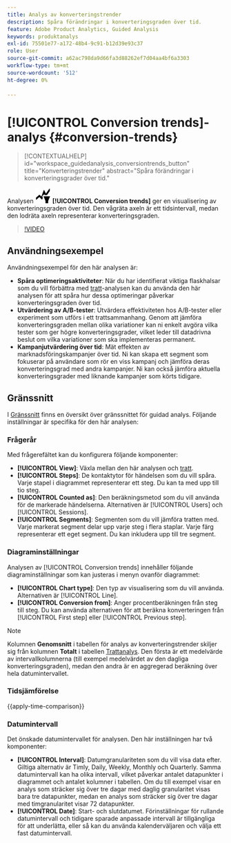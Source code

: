 ```yaml
---
title: Analys av konverteringstrender
description: Spåra förändringar i konverteringsgraden över tid.
feature: Adobe Product Analytics, Guided Analysis
keywords: produktanalys
exl-id: 75501e77-a172-48b4-9c91-b12d39e93c37
role: User
source-git-commit: a62ac798da9d66fa3d88262ef7d04aa4bf6a3303
workflow-type: tm+mt
source-wordcount: '512'
ht-degree: 0%

---
```


# [!UICONTROL Conversion trends]-analys {#conversion-trends}

<!-- markdownlint-disable MD034 -->

>[!CONTEXTUALHELP]
>id="workspace_guidedanalysis_conversiontrends_button"
>title="Konverteringstrender"
>abstract="Spåra förändringar i konverteringsgrader över tid."

<!-- markdownlint-enable MD034 -->


Analysen ![Konverteringstrender](/help/assets/icons/ConversionTrends.svg) **[!UICONTROL Conversion trends]** ger en visualisering av konverteringsgraden över tid. Den vågräta axeln är ett tidsintervall, medan den lodräta axeln representerar konverteringsgraden.


>[!VIDEO](https://video.tv.adobe.com/v/3421662/?learn=on)


## Användningsexempel

Användningsexempel för den här analysen är:

* **Spåra optimeringsaktiviteter**: När du har identifierat viktiga flaskhalsar som du vill förbättra med [tratt](funnel.md)-analysen kan du använda den här analysen för att spåra hur dessa optimeringar påverkar konverteringsgraden över tid.
* **Utvärdering av A/B-tester**: Utvärdera effektiviteten hos A/B-tester eller experiment som utförs i ett trattsammanhang. Genom att jämföra konverteringsgraden mellan olika variationer kan ni enkelt avgöra vilka tester som ger högre konverteringsgrader, vilket leder till datadrivna beslut om vilka variationer som ska implementeras permanent.
* **Kampanjutvärdering över tid**: Mät effekten av marknadsföringskampanjer över tid. Ni kan skapa ett segment som fokuserar på användare som rör en viss kampanj och jämföra deras konverteringsgrad med andra kampanjer. Ni kan också jämföra aktuella konverteringsgrader med liknande kampanjer som körts tidigare.

## Gränssnitt

I [Gränssnitt](../overview.md#interface) finns en översikt över gränssnittet för guidad analys. Följande inställningar är specifika för den här analysen:

### Frågerår

Med frågerefältet kan du konfigurera följande komponenter:

* **[!UICONTROL View]**: Växla mellan den här analysen och [tratt](funnel.md).
* **[!UICONTROL Steps]**: De kontaktytor för händelsen som du vill spåra. Varje stapel i diagrammet representerar ett steg. Du kan ta med upp till tio steg.
* **[!UICONTROL Counted as]**: Den beräkningsmetod som du vill använda för de markerade händelserna. Alternativen är [!UICONTROL Users] och [!UICONTROL Sessions].
* **[!UICONTROL Segments]**: Segmenten som du vill jämföra tratten med. Varje markerat segment delar upp varje steg i flera staplar. Varje färg representerar ett eget segment. Du kan inkludera upp till tre segment.

### Diagraminställningar

Analysen av [!UICONTROL Conversion trends] innehåller följande diagraminställningar som kan justeras i menyn ovanför diagrammet:

* **[!UICONTROL Chart type]**: Den typ av visualisering som du vill använda. Alternativen är [!UICONTROL Line].
* **[!UICONTROL Conversion from]**: Anger procentberäkningen från steg till steg. Du kan använda alternativen för att beräkna konverteringen från [!UICONTROL First step] eller [!UICONTROL Previous step].

>[!NOTE]
>
>Kolumnen **Genomsnitt** i tabellen för analys av konverteringstrender skiljer sig från kolumnen **Totalt** i tabellen [Trattanalys](funnel.md). Den första är ett medelvärde av intervallkolumnerna (till exempel medelvärdet av den dagliga konverteringsgraden), medan den andra är en aggregerad beräkning över hela datumintervallet.

### Tidsjämförelse

{{apply-time-comparison}}


### Datumintervall

Det önskade datumintervallet för analysen. Den här inställningen har två komponenter:

* **[!UICONTROL Interval]**: Datumgranulariteten som du vill visa data efter. Giltiga alternativ är Timly, Daily, Weekly, Monthly och Quarterly. Samma datumintervall kan ha olika intervall, vilket påverkar antalet datapunkter i diagrammet och antalet kolumner i tabellen. Om du till exempel visar en analys som sträcker sig över tre dagar med daglig granularitet visas bara tre datapunkter, medan en analys som sträcker sig över tre dagar med timgranularitet visar 72 datapunkter.
* **[!UICONTROL Date]**: Start- och slutdatumet. Förinställningar för rullande datumintervall och tidigare sparade anpassade intervall är tillgängliga för att underlätta, eller så kan du använda kalenderväljaren och välja ett fast datumintervall.

<!--
## Example

See below for an example of the analysis.

![Conversion trends time compare](../assets/conversion-trends-compare.png)

-->
